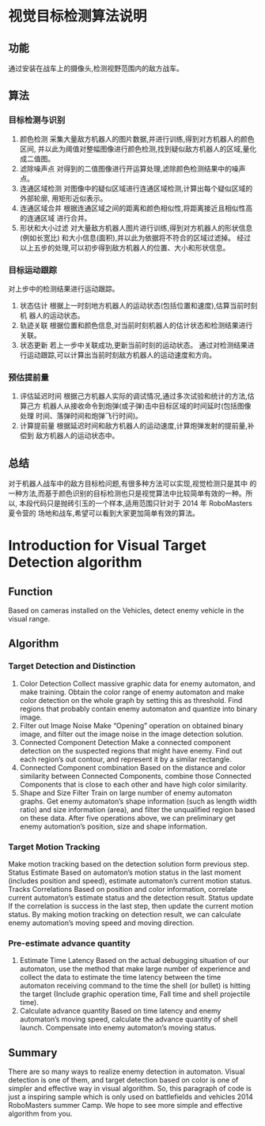 # 视觉目标检测算法说明
## 功能
通过安装在战车上的摄像头,检测视野范围内的敌方战车。
## 算法
### 目标检测与识别
1. 颜色检测
采集大量敌方机器人的图片数据,并进行训练,得到对方机器人的颜色区间, 并以此为阈值对整幅图像进行颜色检测,找到疑似敌方机器人的区域,量化 成二值图。
2. 滤除噪声点 对得到的二值图像进行开运算处理,滤除颜色检测结果中的噪声点。
3. 连通区域检测
对图像中的疑似区域进行连通区域检测,计算出每个疑似区域的外部轮廓, 用矩形近似表示。
4. 连通区域合并
根据连通区域之间的距离和颜色相似性,将距离接近且相似性高的连通区域 进行合并。
5. 形状和大小过滤
对大量敌方机器人图片进行训练,得到对方机器人的形状信息(例如长宽比)
和大小信息(面积),并以此为依据将不符合的区域过滤掉。 经过以上五步的处理,可以初步得到敌方机器人的位置、大小和形状信息。

### 目标运动跟踪
对上步中的检测结果进行运动跟踪。

1. 状态估计
根据上一时刻地方机器人的运动状态(包括位置和速度),估算当前时刻机 器人的运动状态。
2. 轨迹关联 根据位置和颜色信息,对当前时刻机器人的估计状态和检测结果进行关联。
3. 状态更新
若上一步中关联成功,更新当前时刻的运动状态。 通过对检测结果进行运动跟踪,可以计算出当前时刻敌方机器人的运动速度和方向。

### 预估提前量
1. 评估延迟时间
根据己方机器人实际的调试情况,通过多次试验和统计的方法,估算己方 机器人从接收命令到炮弹(或子弹)击中目标区域的时间延时(包括图像处理 时间、落弹时间和炮弹飞行时间)。
2. 计算提前量
根据延迟时间和敌方机器人的运动速度,计算炮弹发射的提前量,补偿到 敌方机器人的运动状态中。
## 总结
对于机器人战车中的敌方目标检问题,有很多种方法可以实现,视觉检测只是其中 的一种方法,而基于颜色识别的目标检测也只是视觉算法中比较简单有效的一种。所以, 本段代码只是抛砖引玉的一个样本,适用范围只针对于 2014 年 RoboMasters 夏令营的 场地和战车,希望可以看到大家更加简单有效的算法。

# Introduction for Visual Target Detection algorithm

## Function 
Based on cameras installed on the Vehicles, detect enemy vehicle in the visual range.

## Algorithm
### Target Detection and Distinction
1. Color Detection
Collect massive graphic data for enemy automaton, and make training. Obtain the color range of enemy automaton and make color detection on the whole graph by setting this as threshold. Find regions that probably contain enemy automaton and quantize into binary image.
2. Filter out Image Noise
Make “Opening” operation on obtained binary image, and filter out the image noise in the image detection solution.
3. Connected Component Detection
Make a connected component detection on the suspected regions that might have enemy. Find out each region’s out contour, and represent it by a similar rectangle. 
4. Connected Component combination
Based on the distance and color similarity between Connected Components, combine those Connected Components that is close to each other and have high color similarity.
5. Shape and Size Filter
Train on large number of enemy automaton graphs. Get enemy automaton’s shape information (such as length width ratio) and size information (area), and filter the unqualified region based on these data.
After five operations above, we can preliminary get enemy automation’s position, size and shape information.

### Target Motion Tracking 
Make motion tracking based on the detection solution form previous step.
Status Estimate
Based on automaton’s motion status in the last moment (includes position and speed), estimate automaton’s current motion status.
Tracks Correlations
Based on position and color information, correlate current automaton’s estimate status and the detection result.
Status update
If the correlation is success in the last step, then update the current motion status.
By making motion tracking on detection result, we can calculate enemy automation’s moving speed and moving direction.

### Pre-estimate advance quantity
1. Estimate Time Latency
Based on the actual debugging situation of our automaton, use the method that make large number of experience and collect the data to estimate the time latency between the time automaton receiving command to the time the shell (or bullet) is hitting the target (Include graphic operation time, Fall time and shell projectile time).
2. Calculate advance quantity
Based on time latency and enemy automaton’s moving speed, calculate the advance quantity of shell launch. Compensate into enemy automaton’s moving status.

## Summary
There are so many ways to realize enemy detection in automaton. Visual detection is one of them, and target detection based on color is one of simpler and effective way in visual algorithm. So, this paragraph of code is just a inspiring sample which is only used on battlefields and vehicles 2014 RoboMasters summer Camp. We hope to see more simple and effective algorithm from you.
